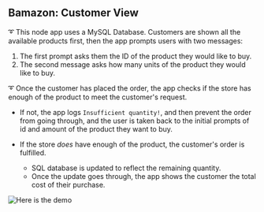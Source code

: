 ## Bamazon: Customer View

:curly_loop: This node app uses a MySQL Database. Customers are shown all the available products first, then the app prompts users with two messages:

1. The first prompt asks them the ID of the product they would like to buy.
2. The second message asks how many units of the product they would like to buy.

:curly_loop: Once the customer has placed the order, the app checks if the store has enough of the product to meet the customer's request.

* If not, the app logs `Insufficient quantity!`, and then prevent the order from going through, and the user is taken back to the initial prompts of id and amount of the product they want to buy.

* If the store _does_ have enough of the product, the customer's order is fulfilled.
   * SQL database is updated to reflect the remaining quantity.
   * Once the update goes through, the app shows the customer the total cost of their purchase.

![Here is the demo](assets/customer_view.gif)

